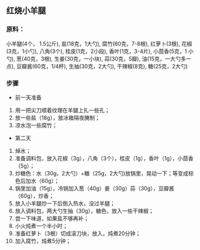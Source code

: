 ## 红烧小羊腿

### 原料：

小羊腿(4个， 1.5公斤), 盐(18克，1大勺), 腐竹(60克，7-8根), 红萝卜(3根), 花椒(3克，1小勺), 八角(3个), 桂皮(1克，2小段), 香叶(1克，3-4片), 小茴香(5克，1 小勺), 葱(40克，3根), 生姜(30克，一小块), 蒜(30克，5瓣), 油(15克，一大勺多一点), 豆瓣酱(60克，1/4杯), 生抽(30克，2大勺), 干辣椒(8克), 糖(25克，2大勺)

### 步骤

- 前一天准备
1. 用一把尖刀顺着纹理在羊腿上扎一些孔；
2. 放一些盐（18g），放冰箱隔夜腌制；
3. 凉水泡一些腐竹；

- 第二天
1. 焯水；
2. 准备调料包，放入花椒（3g），八角（3个），桂皮（1g），香叶（1g），小茴香（5g）；
3. 炒糖色：水（30g，2大勺）+糖（25g，2大勺)放锅里，晃动一下；等变成棕色后加水（60g）；
4. 锅里加油（15g），冷锅加入葱（40g）姜（30g）蒜（30g），豆瓣酱（60g），炒香；
5. 放入小羊腿炒一下后倒入热水，没过羊腿；
6. 放入调料包，两大勺生抽（30g），糖色，放入一些干辣椒；
7. 尝一下味道，如果盐不够再补；
8. 小火炖煮一个半小时；
9. 准备红萝卜（3根）切成滚刀块，放入，炖煮20分钟；
10. 加入腐竹，炖煮5分钟；
